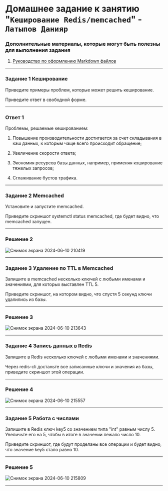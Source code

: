 # Домашнее задание к занятию "`Кеширование Redis/memcached`" - `Латыпов Данияр`

   
### Дополнительные материалы, которые могут быть полезны для выполнения задания

1. [Руководство по оформлению Markdown файлов](https://gist.github.com/Jekins/2bf2d0638163f1294637#Code)

---

### Задание 1  Кеширование

Приведите примеры проблем, которые может решить кеширование.

Приведите ответ в свободной форме.

---

### Ответ 1

Проблемы, решаемые кешированием:

1) Повышение производительности достигается за счет складывания в кэш данных, к которым чаще всего происходит обращение;

2) Увеличение скорости ответа;

3) Экономия ресурсов базы данных, например, применяя кэширование тяжелых запросов;

4) Сглаживание бустов трафика.

---

### Задание 2 Memcached

Установите и запустите memcached.

Приведите скриншот systemctl status memcached, где будет видно, что memcached запущен.

---
### Решение 2


![Снимок экрана 2024-06-10 210419](https://github.com/ka3-14bara/11-02-sdb/assets/142439642/e398d481-f1bf-4be8-bd54-df66f68ba701)

---

### Задание 3 Удаление по TTL в Memcached

Запишите в memcached несколько ключей с любыми именами и значениями, для которых выставлен TTL 5.

Приведите скриншот, на котором видно, что спустя 5 секунд ключи удалились из базы.

---

### Решение 3

![Снимок экрана 2024-06-10 213643](https://github.com/ka3-14bara/11-02-sdb/assets/142439642/fc9b64c0-e1ec-44d0-9db4-aef388592f7f)

---

### Задание 4  Запись данных в Redis

Запишите в Redis несколько ключей с любыми именами и значениями.

Через redis-cli достаньте все записанные ключи и значения из базы, приведите скриншот этой операции.

---

### Решение 4

![Снимок экрана 2024-06-10 215557](https://github.com/ka3-14bara/11-02-sdb/assets/142439642/58a9542d-5a54-4673-a2fd-406ed99bffa4)

---

### Задание 5  Работа с числами

Запишите в Redis ключ key5 со значением типа "int" равным числу 5. Увеличьте его на 5, чтобы в итоге в значении лежало число 10.

Приведите скриншот, где будут проделаны все операции и будет видно, что значение key5 стало равно 10.

---

### Решение 5

![Снимок экрана 2024-06-10 215809](https://github.com/ka3-14bara/11-02-sdb/assets/142439642/34a097ce-ee41-44a8-a1cd-079c11244950)

---
